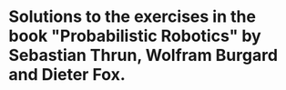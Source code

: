 # Solutions to the exercises in the book "Probabilistic Robotics" by Sebastian Thrun, Wolfram Burgard and Dieter Fox.